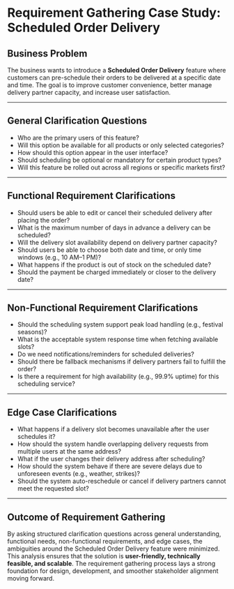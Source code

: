 # Requirement Gathering Case Study: Scheduled Order Delivery

## Business Problem

The business wants to introduce a **Scheduled Order Delivery** feature where customers can pre-schedule their orders to be delivered at a specific date and time. The goal is to improve customer convenience, better manage delivery partner capacity, and increase user satisfaction.

---

## General Clarification Questions

* Who are the primary users of this feature?
* Will this option be available for all products or only selected categories?
* How should this option appear in the user interface?
* Should scheduling be optional or mandatory for certain product types?
* Will this feature be rolled out across all regions or specific markets first?

---

## Functional Requirement Clarifications

* Should users be able to edit or cancel their scheduled delivery after placing the order?
* What is the maximum number of days in advance a delivery can be scheduled?
* Will the delivery slot availability depend on delivery partner capacity?
* Should users be able to choose both date and time, or only time windows (e.g., 10 AM–1 PM)?
* What happens if the product is out of stock on the scheduled date?
* Should the payment be charged immediately or closer to the delivery date?

---

## Non-Functional Requirement Clarifications

* Should the scheduling system support peak load handling (e.g., festival seasons)?
* What is the acceptable system response time when fetching available slots?
* Do we need notifications/reminders for scheduled deliveries?
* Should there be fallback mechanisms if delivery partners fail to fulfill the order?
* Is there a requirement for high availability (e.g., 99.9% uptime) for this scheduling service?

---

## Edge Case Clarifications

* What happens if a delivery slot becomes unavailable after the user schedules it?
* How should the system handle overlapping delivery requests from multiple users at the same address?
* What if the user changes their delivery address after scheduling?
* How should the system behave if there are severe delays due to unforeseen events (e.g., weather, strikes)?
* Should the system auto-reschedule or cancel if delivery partners cannot meet the requested slot?

---

## Outcome of Requirement Gathering

By asking structured clarification questions across general understanding, functional needs, non-functional requirements, and edge cases, the ambiguities around the Scheduled Order Delivery feature were minimized. This analysis ensures that the solution is **user-friendly, technically feasible, and scalable**. The requirement gathering process lays a strong foundation for design, development, and smoother stakeholder alignment moving forward.

